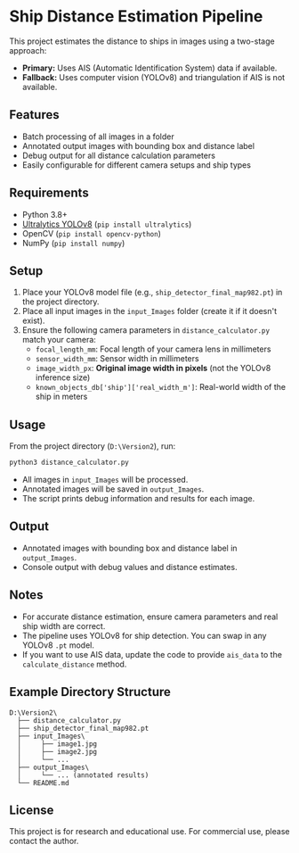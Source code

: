# Ship Distance Estimation Pipeline

This project estimates the distance to ships in images using a two-stage approach:
- **Primary:** Uses AIS (Automatic Identification System) data if available.
- **Fallback:** Uses computer vision (YOLOv8) and triangulation if AIS is not available.

## Features
- Batch processing of all images in a folder
- Annotated output images with bounding box and distance label
- Debug output for all distance calculation parameters
- Easily configurable for different camera setups and ship types

## Requirements
- Python 3.8+
- [Ultralytics YOLOv8](https://docs.ultralytics.com/) (`pip install ultralytics`)
- OpenCV (`pip install opencv-python`)
- NumPy (`pip install numpy`)

## Setup
1. Place your YOLOv8 model file (e.g., `ship_detector_final_map982.pt`) in the project directory.
2. Place all input images in the `input_Images` folder (create it if it doesn't exist).
3. Ensure the following camera parameters in `distance_calculator.py` match your camera:
   - `focal_length_mm`: Focal length of your camera lens in millimeters
   - `sensor_width_mm`: Sensor width in millimeters
   - `image_width_px`: **Original image width in pixels** (not the YOLOv8 inference size)
   - `known_objects_db['ship']['real_width_m']`: Real-world width of the ship in meters

## Usage

From the project directory (`D:\Version2`), run:

```sh
python3 distance_calculator.py
```

- All images in `input_Images` will be processed.
- Annotated images will be saved in `output_Images`.
- The script prints debug information and results for each image.

## Output
- Annotated images with bounding box and distance label in `output_Images`.
- Console output with debug values and distance estimates.

## Notes
- For accurate distance estimation, ensure camera parameters and real ship width are correct.
- The pipeline uses YOLOv8 for ship detection. You can swap in any YOLOv8 `.pt` model.
- If you want to use AIS data, update the code to provide `ais_data` to the `calculate_distance` method.

## Example Directory Structure
```
D:\Version2\
  ├── distance_calculator.py
  ├── ship_detector_final_map982.pt
  ├── input_Images\
  │     ├── image1.jpg
  │     ├── image2.jpg
  │     └── ...
  ├── output_Images\
  │     └── ... (annotated results)
  └── README.md
```

## License
This project is for research and educational use. For commercial use, please contact the author. 